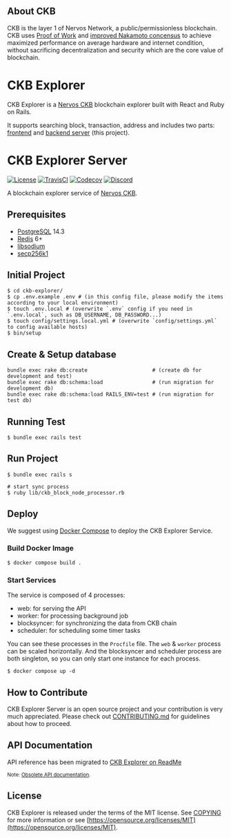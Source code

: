 ## About CKB
CKB is the layer 1 of Nervos Network, a public/permissionless blockchain. CKB uses [Proof of Work](https://en.wikipedia.org/wiki/Proof-of-work_system) and [improved Nakamoto concensus](https://medium.com/nervosnetwork/breaking-the-throughput-limit-of-nakamoto-consensus-ccdf65fe0832) to achieve maximized performance on average hardware and internet condition, without sacrificing decentralization and security which are the core value of blockchain.

# CKB Explorer
CKB Explorer is a [Nervos CKB](https://github.com/nervosnetwork/ckb) blockchain explorer built with React and Ruby on Rails.

It supports searching block, transaction, address and includes two parts: [frontend](https://github.com/nervosnetwork/ckb-explorer-frontend)
and [backend server](https://github.com/nervosnetwork/ckb-explorer) (this project).

# CKB Explorer Server
[![License](https://img.shields.io/badge/license-MIT-green)](https://github.com/nervosnetwork/ckb-explorer/blob/develop/COPYING)
[![TravisCI](https://travis-ci.com/nervosnetwork/ckb-explorer.svg?branch=develop)](https://travis-ci.com/nervosnetwork/ckb-explorer)
[![Codecov](https://codecov.io/gh/nervosnetwork/ckb-explorer/branch/master/graph/badge.svg)](https://codecov.io/gh/nervosnetwork/ckb-explorer/branch/master)
[![Discord](https://img.shields.io/discord/956765352514183188?label=Discord&logo=discord&style=default&color=grey&labelColor=5865F2&logoColor=white)](https://discord.gg/RsyKyejxAW)

A blockchain explorer service of [Nervos CKB](https://github.com/nervosnetwork/ckb).

## Prerequisites

- [PostgreSQL](https://www.postgresql.org/) 14.3
- [Redis](https://redis.io/) 6+
- [libsodium](https://libsodium.gitbook.io/doc/installation)
- [secp256k1](https://github.com/bitcoin-core/secp256k1.git)

## Initial Project

```shell
$ cd ckb-explorer/
$ cp .env.example .env # (in this config file, please modify the items according to your local environment)
$ touch .env.local # (overwrite `.env` config if you need in `.env.local`, such as DB_USERNAME, DB_PASSWORD...)
$ touch config/settings.local.yml # (overwrite `config/settings.yml` to config available hosts)
$ bin/setup
```

## Create & Setup database

```shell
bundle exec rake db:create                     # (create db for development and test)
bundle exec rake db:schema:load                # (run migration for development db)
bundle exec rake db:schema:load RAILS_ENV=test # (run migration for test db)
```

## Running Test

```shell
$ bundle exec rails test
```

## Run Project

```shell
$ bundle exec rails s

# start sync process
$ ruby lib/ckb_block_node_processor.rb
```

## Deploy

We suggest using [Docker Compose](https://docs.docker.com/compose/gettingstarted/) to deploy the CKB Explorer Service.

### Build Docker Image

```shell
$ docker compose build .
```

### Start Services

The service is composed of 4 processes:

- web: for serving the API
- worker: for processing background job
- blocksyncer: for synchronizing the data from CKB chain
- scheduler: for scheduling some timer tasks

You can see these processes in the `Procfile` file.
The `web` & `worker` process can be scaled horizontally. And the blocksyncer and scheduler process are both singleton,
so you can only start one instance for each process.

```shell
$ docker compose up -d
```

## How to Contribute
CKB Explorer Server is an open source project and your contribution is very much appreciated. Please check out
[CONTRIBUTING.md](CONTRIBUTING.md) for guidelines about how to proceed.

## API Documentation

API reference has been migrated to [CKB Explorer on ReadMe](https://ckb-explorer.readme.io/)

<sub>Note: [Obsolete API documentation](https://nervosnetwork.github.io/ckb-explorer/public/api_doc.html).</sub>

## License

CKB Explorer is released under the terms of the MIT license. See [COPYING](COPYING) for more information or see
[https://opensource.org/licenses/MIT](https://opensource.org/licenses/MIT).

